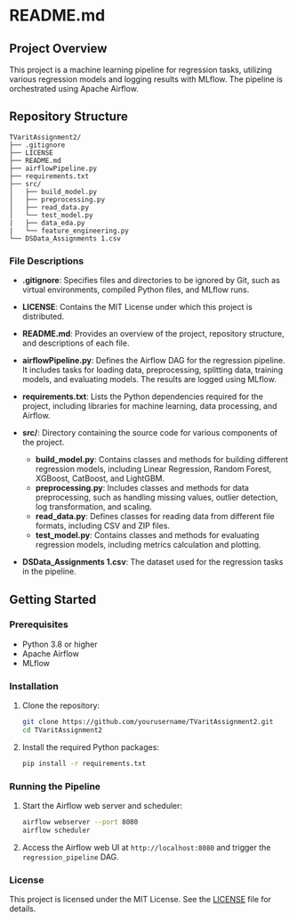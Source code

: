 # README.md

## Project Overview

This project is a machine learning pipeline for regression tasks, utilizing various regression models and logging results with MLflow. The pipeline is orchestrated using Apache Airflow.

## Repository Structure

```
TVaritAssignment2/
├── .gitignore
├── LICENSE
├── README.md
├── airflowPipeline.py
├── requirements.txt
├── src/
│   ├── build_model.py
│   ├── preprocessing.py
│   ├── read_data.py
│   └── test_model.py
|   ├── data_eda.py
|   └── feature_engineering.py
└── DSData_Assignments 1.csv
```

### File Descriptions

- **.gitignore**: Specifies files and directories to be ignored by Git, such as virtual environments, compiled Python files, and MLflow runs.

- **LICENSE**: Contains the MIT License under which this project is distributed.

- **README.md**: Provides an overview of the project, repository structure, and descriptions of each file.

- **airflowPipeline.py**: Defines the Airflow DAG for the regression pipeline. It includes tasks for loading data, preprocessing, splitting data, training models, and evaluating models. The results are logged using MLflow.

- **requirements.txt**: Lists the Python dependencies required for the project, including libraries for machine learning, data processing, and Airflow.

- **src/**: Directory containing the source code for various components of the project.
    - **build_model.py**: Contains classes and methods for building different regression models, including Linear Regression, Random Forest, XGBoost, CatBoost, and LightGBM.
    - **preprocessing.py**: Includes classes and methods for data preprocessing, such as handling missing values, outlier detection, log transformation, and scaling.
    - **read_data.py**: Defines classes for reading data from different file formats, including CSV and ZIP files.
    - **test_model.py**: Contains classes and methods for evaluating regression models, including metrics calculation and plotting.

- **DSData_Assignments 1.csv**: The dataset used for the regression tasks in the pipeline.

## Getting Started

### Prerequisites

- Python 3.8 or higher
- Apache Airflow
- MLflow

### Installation

1. Clone the repository:
     ```sh
     git clone https://github.com/yourusername/TVaritAssignment2.git
     cd TVaritAssignment2
     ```

2. Install the required Python packages:
     ```sh
     pip install -r requirements.txt
     ```

### Running the Pipeline

1. Start the Airflow web server and scheduler:
     ```sh
     airflow webserver --port 8080
     airflow scheduler
     ```

2. Access the Airflow web UI at `http://localhost:8080` and trigger the `regression_pipeline` DAG.

### License

This project is licensed under the MIT License. See the [LICENSE](LICENSE) file for details.
